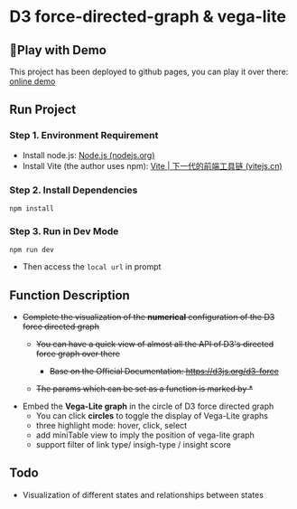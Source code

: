 # D3 force-directed-graph & vega-lite

## 👻Play with Demo

This project has been deployed to github pages, you can play it over there: [online demo](https://pfcs33.github.io/customed-force-directed-graph/)

## Run Project

### Step 1. Environment Requirement

- Install node.js: [Node.js (nodejs.org)](https://nodejs.org/en)
- Install Vite (the author uses npm): [Vite | 下一代的前端工具链 (vitejs.cn)](https://vitejs.cn/vite3-cn/)

### Step 2. Install Dependencies

```
npm install
```

### Step 3. Run in Dev Mode

```
npm run dev
```

- Then access the `local url` in prompt

## Function Description

- ~~Complete the visualization of the **numerical** configuration of the D3 force directed graph~~
  - ~~You can have a quick view of almost all the API of D3's directed force graph over there~~
    - ~~Base on the Official Documentation: https://d3js.org/d3-force~~
    
  - ~~The params which can be set as a function is marked by \*~~
- Embed the **Vega-Lite graph** in the circle of D3 force directed graph
  - You can click **circles** to toggle the display of Vega-Lite graphs
  - three highlight mode: hover, click, select
  - add miniTable view to imply the position of vega-lite graph
  - support filter of link type/ insigh-type / insight score

## Todo

- Visualization of different states and relationships between states

